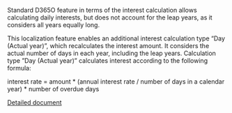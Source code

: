 Standard D365O feature in terms of the interest calculation allows calculating daily interests, but does not account for the leap years, as it considers all years equally long.

This localization feature enables an additional interest calculation type “Day (Actual year)”, which recalculates the interest amount. It considers the actual number of days in each year, including the leap years. Calculation type ”Day (Actual year)” calculates interest according to the following formula:

interest rate = amount * (annual interest rate / number of days in a calendar year) * number of overdue days

[Detailed document](https://adacta.sharepoint.com/:w:/r/sites/ERP-Product-Development/Shared%20Documents/D365FO%20Localization%20documentation/D365O%20LOC_Interest%20calculation%20type.docx?d=wbb4e0de15d7342a1893ba4965ad08755&csf=1&e=cRhs7E)